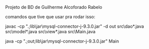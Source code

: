 Projeto de BD de Guilherme Alcoforado Rabelo

comandos que tive que usar pra rodar isso:

javac -cp ".;lib\jar\mysql-connector-j-9.3.0.jar" -d out src\dao\*.java src\model\*.java src\view\*.java src\Main.java

java -cp ".;out;lib\jar\mysql-connector-j-9.3.0.jar" Main
